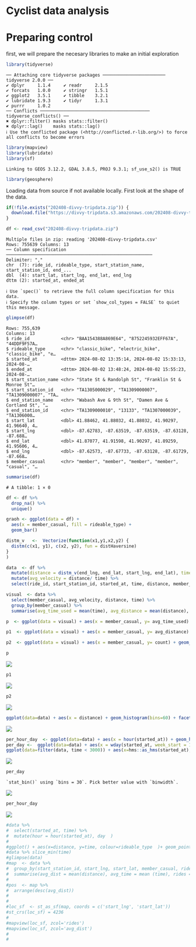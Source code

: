 # Cyclist data analysis


# Preparing control

first, we will prepare the necesary libraries to make an initial
exploration

``` r
library(tidyverse)
```

    ── Attaching core tidyverse packages ──────────────────────── tidyverse 2.0.0 ──
    ✔ dplyr     1.1.4     ✔ readr     2.1.5
    ✔ forcats   1.0.0     ✔ stringr   1.5.1
    ✔ ggplot2   3.5.1     ✔ tibble    3.2.1
    ✔ lubridate 1.9.3     ✔ tidyr     1.3.1
    ✔ purrr     1.0.2     
    ── Conflicts ────────────────────────────────────────── tidyverse_conflicts() ──
    ✖ dplyr::filter() masks stats::filter()
    ✖ dplyr::lag()    masks stats::lag()
    ℹ Use the conflicted package (<http://conflicted.r-lib.org/>) to force all conflicts to become errors

``` r
library(mapview)
library(lubridate)
library(sf)
```

    Linking to GEOS 3.12.2, GDAL 3.8.5, PROJ 9.3.1; sf_use_s2() is TRUE

``` r
library(geosphere)
```

Loading data from source if not available locally. First look at the
shape of the data.

``` r
if(!file.exists("202408-divvy-tripdata.zip")) {
  download.file("https://divvy-tripdata.s3.amazonaws.com/202408-divvy-tripdata.zip","202408-divvy-tripdata.zip")
}

df <- read_csv("202408-divvy-tripdata.zip")
```

    Multiple files in zip: reading '202408-divvy-tripdata.csv'
    Rows: 755639 Columns: 13
    ── Column specification ────────────────────────────────────────────────────────
    Delimiter: ","
    chr  (7): ride_id, rideable_type, start_station_name, start_station_id, end_...
    dbl  (4): start_lat, start_lng, end_lat, end_lng
    dttm (2): started_at, ended_at

    ℹ Use `spec()` to retrieve the full column specification for this data.
    ℹ Specify the column types or set `show_col_types = FALSE` to quiet this message.

``` r
glimpse(df)
```

    Rows: 755,639
    Columns: 13
    $ ride_id            <chr> "BAA154388A869E64", "8752245932EFF67A", "44DDF9F57A…
    $ rideable_type      <chr> "classic_bike", "electric_bike", "classic_bike", "e…
    $ started_at         <dttm> 2024-08-02 13:35:14, 2024-08-02 15:33:13, 2024-08-…
    $ ended_at           <dttm> 2024-08-02 13:48:24, 2024-08-02 15:55:23, 2024-08-…
    $ start_station_name <chr> "State St & Randolph St", "Franklin St & Monroe St"…
    $ start_station_id   <chr> "TA1305000029", "TA1309000007", "TA1309000007", "TA…
    $ end_station_name   <chr> "Wabash Ave & 9th St", "Damen Ave & Cortland St", "…
    $ end_station_id     <chr> "TA1309000010", "13133", "TA1307000039", "TA1306000…
    $ start_lat          <dbl> 41.88462, 41.88032, 41.88032, 41.90297, 41.96640, 4…
    $ start_lng          <dbl> -87.62783, -87.63519, -87.63519, -87.63128, -87.688…
    $ end_lat            <dbl> 41.87077, 41.91598, 41.90297, 41.89259, 41.95606, 4…
    $ end_lng            <dbl> -87.62573, -87.67733, -87.63128, -87.61729, -87.668…
    $ member_casual      <chr> "member", "member", "member", "member", "casual", "…

``` r
summarise(df)
```

    # A tibble: 1 × 0

``` r
df <- df %>%
  drop_na() %>%
  unique()

graoh <- ggplot(data = df) +
  aes(x = member_casual, fill = rideable_type) +
  geom_bar()

distm_v   <-  Vectorize(function(x1,y1,x2,y2) {
  distm(c(x1, y1), c(x2, y2), fun = distHaversine)
}
)

data  <- df %>%
  mutate(distance = distm_v(end_lng, end_lat, start_lng, end_lat), time = as.integer(ended_at - started_at)) %>%
  mutate(avg_velocity = distance/ time) %>%
  select(ride_id, start_station_id, started_at, time, distance, member_casual, rideable_type, start_lng, start_lat, avg_velocity)

visual  <- data %>%
  select(member_casual, avg_velocity, distance, time) %>%
  group_by(member_casual) %>%
  summarise(avg_time_used = mean(time), avg_distance = mean(distance), count = n())

p  <- ggplot(data = visual) + aes(x = member_casual, y= avg_time_used) + geom_col()

p1  <- ggplot(data = visual) + aes(x = member_casual, y= avg_distance) + geom_col()

p2  <- ggplot(data = visual) + aes(x = member_casual, y= count) + geom_col()

p
```

![](README_files/figure-commonmark/unnamed-chunk-3-1.png)

``` r
p1
```

![](README_files/figure-commonmark/unnamed-chunk-3-2.png)

``` r
p2
```

![](README_files/figure-commonmark/unnamed-chunk-3-3.png)

``` r
ggplot(data=data) + aes(x = distance) + geom_histogram(bins=60) + facet_grid(vars(member_casual))
```

![](README_files/figure-commonmark/unnamed-chunk-3-4.png)

``` r
per_hour_day  <- ggplot(data=data) + aes(x = hour(started_at)) + geom_histogram(bins = 24, fill = 'lightblue', color = 'darkblue') + facet_grid(cols=vars(member_casual), rows=vars(wday(started_at, week_start = 1, label = TRUE, abbr = FALSE))) + labs(title = 'Rides per hour of day', subtitle='Data from Agust 2024', x='Hour',y='Number of rides')+  theme_linedraw()
per_day <-  ggplot(data=data) + aes(x = wday(started_at, week_start = 1), fill = rideable_type) + geom_histogram() + facet_grid(cols=vars(member_casual), rows =vars(week(started_at))) + labs(x='day of the week', title = 'Rides per day of the week', subtitle = 'Data from Agust, 2024', y = 'Number of rides') + theme_linedraw()
ggplot(data=filter(data, time < 3000)) + aes(x=hms::as_hms(started_at), y=time, colour=rideable_type) + geom_point() + facet_grid(rows=vars(wday(started_at)), cols=vars(member_casual))
```

![](README_files/figure-commonmark/unnamed-chunk-3-5.png)

``` r
per_day
```

    `stat_bin()` using `bins = 30`. Pick better value with `binwidth`.

![](README_files/figure-commonmark/unnamed-chunk-3-6.png)

``` r
per_hour_day
```

![](README_files/figure-commonmark/unnamed-chunk-3-7.png)

``` r
#data %>%
#  select(started_at, time) %>%
#  mutate(hour = hour(started_at), day  )
#
#ggplot() + aes(x=distance, y=time, colour=rideable_type  )+ geom_point()
#data %>% slice_min(time)
#glimpse(data)
#map  <- data %>%
#  group_by(start_station_id, start_lng, start_lat, member_casual, rideable_type) %>%
#  summarise(avg_dist = mean(distance), avg_time = mean (time), rides = n(), avg_vel = mean(avg_velocity), .groups = "keep")
#
#pos  <- map %>%
#  arrange(desc(avg_dist))
#
#
#loc_sf  <- st_as_sf(map, coords = c('start_lng', 'start_lat')) 
#st_crs(loc_sf) = 4236 
#
#mapview(loc_sf, zcol='rides')
#mapview(loc_sf, zcol='avg_dist')
#
#
```
